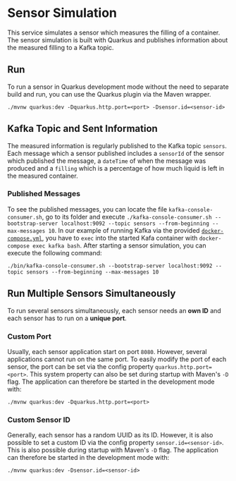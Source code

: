 # Sensor Simulation

This service simulates a sensor which measures the filling of a container. The sensor simulation is built with Quarkus 
and publishes information about the measured filling to a Kafka topic.

## Run

To run a sensor in Quarkus development mode without the need to separate build and run, you can use the Quarkus plugin 
via the Maven wrapper.

```shell script
./mvnw quarkus:dev -Dquarkus.http.port=<port> -Dsensor.id=<sensor-id>
```

## Kafka Topic and Sent Information

The measured information is regularly published to the Kafka topic `sensors`. Each message which a sensor published 
includes a `sensorId` of the sensor which published the message, a `dateTime` of when the message was produced and a 
`filling` which is a percentage of how much liquid is left in the measured container.

### Published Messages

To see the published messages, you can locate the file `kafka-console-consumer.sh`, go to its folder and execute 
`./kafka-console-consumer.sh --bootstrap-server localhost:9092 --topic sensors --from-beginning --max-messages 10`. In 
our example of running Kafka via the provided [`docker-compose.yml`](../infrastructure/docker-compose.yml), you have to 
`exec` into the started Kafa container with `docker-compose exec kafka bash`. After starting a sensor simulation, you 
can execute the following command:

```shell script
./bin/kafka-console-consumer.sh --bootstrap-server localhost:9092 --topic sensors --from-beginning --max-messages 10
```

## Run Multiple Sensors Simultaneously

To run several sensors simultaneously, each sensor needs an **own ID** and each sensor has to run on a **unique port**.

### Custom Port

Usually, each sensor application start on port `8080`. However, several applications cannot run on the same port. To 
easily modify the port of each sensor, the port can be set via the config property `quarkus.http.port=<port>`. This 
system property can also be set during startup with Maven's `-D` flag. The application can therefore be started in the 
development mode with:

```shell script
./mvnw quarkus:dev -Dquarkus.http.port=<port>
```

### Custom Sensor ID

Generally, each sensor has a random UUID as its ID. However, it is also possible to set a custom ID via the config 
property `sensor.id=<sensor-id>`. This is also possible during startup with Maven's `-D` flag. The application can 
therefore be started in the development mode with:

```shell script
./mvnw quarkus:dev -Dsensor.id=<sensor-id>
```

[comment]: <> (## Running the application in dev mode)

[comment]: <> (You can run your application in dev mode that enables live coding using:)

[comment]: <> (```shell script)

[comment]: <> (./mvnw compile quarkus:dev)

[comment]: <> (```)

[comment]: <> (> **_NOTE:_**  Quarkus now ships with a Dev UI, which is available in dev mode only at http://localhost:8080/q/dev/.)

[comment]: <> (## Packaging and running the application)

[comment]: <> (The application can be packaged using:)

[comment]: <> (```shell script)

[comment]: <> (./mvnw package)

[comment]: <> (```)

[comment]: <> (It produces the `quarkus-run.jar` file in the `target/quarkus-app/` directory. Be aware that it’s not an _über-jar_ as)

[comment]: <> (the dependencies are copied into the `target/quarkus-app/lib/` directory.)

[comment]: <> (If you want to build an _über-jar_, execute the following command:)

[comment]: <> (```shell script)

[comment]: <> (./mvnw package -Dquarkus.package.type=uber-jar)

[comment]: <> (```)

[comment]: <> (The application is now runnable using `java -jar target/quarkus-app/quarkus-run.jar`.)

[comment]: <> (## Creating a native executable)

[comment]: <> (You can create a native executable using:)

[comment]: <> (```shell script)

[comment]: <> (./mvnw package -Pnative)

[comment]: <> (```)

[comment]: <> (Or, if you don't have GraalVM installed, you can run the native executable build in a container using:)

[comment]: <> (```shell script)

[comment]: <> (./mvnw package -Pnative -Dquarkus.native.container-build=true)

[comment]: <> (```)

[comment]: <> (You can then execute your native executable with: `./target/sensor-1.0-SNAPSHOT-runner`)

[comment]: <> (If you want to learn more about building native executables, please consult https://quarkus.io/guides/maven-tooling.html)

[comment]: <> (.)

